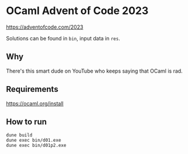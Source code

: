 OCaml Advent of Code 2023
=========================

https://adventofcode.com/2023

Solutions can be found in ``bin``, input data in ``res``.

Why
---


There's this smart dude on YouTube who keeps saying that OCaml is rad.

Requirements
------------

https://ocaml.org/install

How to run
----------

```
dune build
dune exec bin/d01.exe
dune exec bin/d01p2.exe
```
